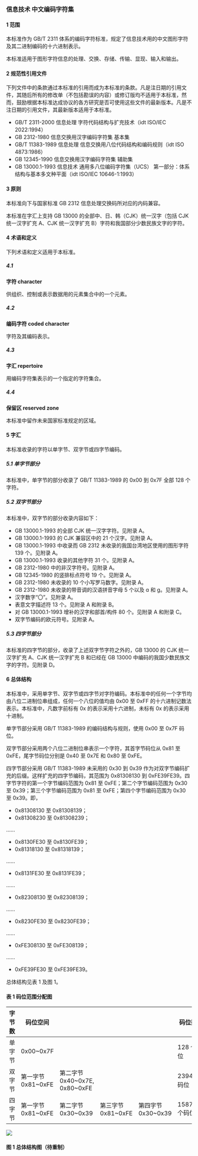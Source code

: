 ### 信息技术 中文编码字符集
#### 1 范围
本标准作为 GB/T 2311 体系的编码字符标准，规定了信息技术用的中文图形字符及其二进制编码的十六进制表示。

本标准适用于图形字符信息的处理、交换、存储、传输、显现、输入和输出。

#### 2 规范性引用文件
下列文件中的条款通过本标准的引用而成为本标准的条款。凡是注日期的引用文件，其随后所有的修改单（不包括勘误的内容）或修订版均不适用于本标准，然而，鼓励根据本标准达成协议的各方研究是否可使用这些文件的最新版本。凡是不注日期的引用文件，其最新版本适用于本标准。
- GB/T 2311-2000 信息处理 字符代码结构与扩充技术（idt ISO/IEC 2022:1994）
- GB 2312-1980 信息交换用汉字编码字符集 基本集
- GB/T 11383-1989 信息处理 信息交换用八位代码结构和编码规则（idt ISO 4873:1986）
- GB 12345-1990 信息交换用汉字编码字符集 辅助集
- GB 13000.1-1993 信息技术 通用多八位编码字符集（UCS） 第一部分：体系结构与基本多文种平面（idt ISO/IEC 10646-1:1993）

#### 3 原则
本标准向下与国家标准 GB 2312 信息处理交换码所对应的内码兼容。

本标准在字汇上支持 GB 13000 的全部中、日、韩（CJK）统一汉字（包括 CJK 统一汉字扩充 A、CJK 统一汉字扩充 B）字符和我国部分少数民族文字的字符。

#### 4 术语和定义
下列术语和定义适用于本标准。

##### 4.1
**字符 character**

供组织、控制或表示数据用的元素集合中的一个元素。

##### 4.2
**编码字符 coded character**

字符及其编码表示。

##### 4.3
**字汇 repertoire**

用编码字符集表示的一个指定的字符集合。

##### 4.4
**保留区 reserved zone**

本标准中留作未来国家标准规定的区域。

#### 5 字汇
本标准收录的字符以单字节、双字节或四字节编码。

##### 5.1 单字节部分
本标准中，单字节的部分收录了 GB/T 11383-1989 的 0x00 到 0x7F 全部 128 个字符。

##### 5.2 双字节部分
本标准中，双字节的部分收录内容如下：
- GB 13000.1-1993 的全部 CJK 统一汉字字符。见附录 A。
- GB 13000.1-1993 的 CJK 兼容区中的 21 个汉字。见附录 A。
- GB 13000.1-1993 中收录而 GB 2312 未收录的我国台湾地区使用的图形字符 139 个。见附录 A。
- GB 13000.1-1993 收录的其他字符 31 个。见附录 A。
- GB 2312-1980 中的非汉字符号。见附录 A。
- GB 12345-1980 的竖排标点符号 19 个。见附录 A。
- GB 2312-1980 未收录的 10 个小写罗马数字。见附录 A。
- GB 2312-1980 未收录的带音调的汉语拼音字母 5 个以及 ɑ 和 ɡ。见附录 A。
- 汉字数字“〇”。见附录 A。
- 表意文字描述符 13 个。见附录 A 和附录 B。
- 对 GB 13000.1-1993 增补的汉字和部首/构件 80 个。见附录 A 和附录 C。
- 双字节编码的欧元符号。见附录 A。

##### 5.3 四字节部分
本标准的四字节的部分，收录了上述双字节字符之外的，GB 13000 的 CJK 统一汉字扩充 A、CJK 统一汉字扩充 B 和已经在 GB 13000 中编码的我国少数民族文字的字符。见附录 D。

#### 6 总体结构
本标准中，采用单字节、双字节或四字节对字符编码。本标准中的任何一个字节均由八位二进制位串组成，任何一个八位的值均由 0x00 至 0xFF 的十六进制记数法表示。本标准中，凡数字前标有 0x 的表示采用十六进制，未标有 0x 的表示采用十进制。

单字节部分采用 GB/T 11383-1989 的编码结构与规则，使用 0x00 至 0x7F 码位。

双字节部分采用两个八位二进制位串表示一个字符，其首字节码位从 0x81 至 0xFE，尾字节码位分别是 0x40 至 0x7E 和 0x80 至 0xFE。

四字节部分采用 GB/T 11383-1989 未采用的 0x30 到 0x39 作为对双字节编码扩充的后缀。这样扩充的四字节编码，其范围为 0x81308130 到 0xFE39FE39。四字节字符的第一个字节编码范围为 0x81 至 0xFE；第二个字节编码范围为 0x30 至 0x39；第三个字节编码范围为 0x81 至 0xFE；第四个字节编码范围为 0x30 至 0x39。即，
- 0x81308130 至 0x81308139；
- 0x81308230 至 0x81308239；

……
- 0x8130FE30 至 0x8130FE39；
- 0x81318130 至 0x81318139；

……
- 0x8131FE30 至 0x8131FE39；

……
- 0x82308130 至 0x82308139；

……
- 0x8230FE30 至 0x8230FE39；

……
- 0xFE308130 至 0xFE308139；

……
- 0xFE39FE30 至 0xFE39FE39。

总体结构见表 1 及图 1。

#### 表 1 码位范围分配图
|字节数|码位空间||||码位数目|
|-|-|-|-|-|-|
|单字节|0x00~0x7F||||128 个码位|
|双字节|第一字节<br>0x81~0xFE|第二字节<br>0x40\~0x7E, 0x80\~0xFE|||23940 个码位|
|四字节|第一字节<br>0x81~0xFE|第二字节<br>0x30~0x39|第三字节<br>0x81~0xFE|第四字节<br>0x30~0x39|1587600 个码位|

![](http://img.vim-cn.com/7a/48a4a0a4acf7684bf04dbf6f644abbea6fb0e5.png)

#### 图 1 总体结构图（待重制）

